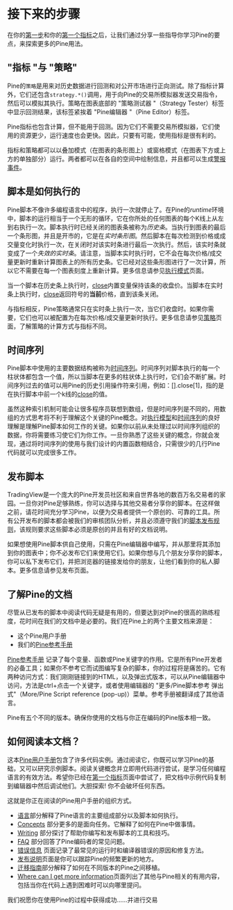 # 接下来的步骤

在你的[第一步](2_Pine-primer/First_steps.md)和你的[第一个指标](2_Pine-primer/First_indicator.md)之后，让我们通过分享一些指导你学习Pine的要点，来探索更多的Pine用法。

## "指标 "与 "策略"

Pine的`策略`是用来对历史数据进行回测和对公开市场进行正向测试。除了指标计算外，它们还包含`strategy.*()`调用，用于向Pine的交易所模拟器发送交易指令，然后可以模拟其执行。策略在图表底部的 "策略测试器 "（Strategy Tester）标签中显示回测结果，该标签紧挨着 "Pine编辑器 "（Pine Editor）标签。

Pine指标也包含计算，但不能用于回测。因为它们不需要交易所模拟器，它们使用的资源更少，运行速度也会更快。因此，只要有可能，使用指标是很有利的。

指标和策略都可以以叠加模式（在图表的条形图上）或窗格模式（在图表下方或上方的单独部分）运行。两者都可以在各自的空间中绘制信息，并且都可以生成[警报事件](https://www.tradingview.com/pine-script-docs/en/v5/concepts/Alerts.html#pagealerts)。

## 脚本是如何执行的

Pine脚本不像许多编程语言中的程序，执行一次就停止了。在Pine的*runtime*环境中，脚本的运行相当于一个无形的循环，它在你所处的任何图表的每个K线上从左到右执行一次。脚本执行时已经关闭的图表条被称为*历史条*。当执行到图表的最后一个条形图，并且是开市的，它是在*实时条形图*。然后脚本在每次检测到价格或成交量变化时执行一次，在关闭时对该实时条进行最后一次执行。然后，该实时条就变成了一个*失效的实时条*。请注意，当脚本实时执行时，它不会在每次价格/成交量更新时重新计算图表上的所有历史条。它已经对这些条形图进行了一次计算，所以它不需要在每一个图表刻度上重新计算。更多信息请参见[执行模式](https://www.tradingview.com/pine-script-docs/en/v5/language/Execution_model.html#pageexecutionmodel)页面。

当一个脚本在历史条上执行时，[close](https://www.tradingview.com/pine-script-reference/v5/#var_close)内置变量保持该条的收盘价。当脚本在实时条上执行时，[close](https://www.tradingview.com/pine-script-reference/v5/#var_close)返回符号的**当前**价格，直到该条关闭。

与指标相反，Pine策略通常只在实时条上执行一次，当它们收盘时。如果你需要，它们也可以被配置为在每次价格/成交量更新时执行。更多信息请参见[策略](https://www.tradingview.com/pine-script-docs/en/v5/concepts/Strategies.html#pagestrategies)页面，了解策略的计算方式与指标不同。

## 时间序列

Pine脚本中使用的主要数据结构被称为[时间序列](https://www.tradingview.com/pine-script-docs/en/v5/language/Time_series.html#pagetimeseries)。时间序列对脚本执行的每一个柱状体都包含一个值，所以当脚本在更多的柱状体上执行时，它们会不断扩展。时间序列过去的值可以用Pine的历史引用操作符来引用，例如：[[]](https://www.tradingview.com/pine-script-reference/v5/#op_[]).close[1]，指的是在执行脚本中前一个k线的[close](https://www.tradingview.com/pine-script-reference/v5/#var_close)的值。

虽然这种索引机制可能会让很多程序员联想到数组，但是时间序列是不同的，用数组的方式思考将不利于理解这个关键的Pine概念。对[执行模型](https://www.tradingview.com/pine-script-docs/en/v5/language/Execution_model.html#pageexecutionmodel)和[时间序列](https://www.tradingview.com/pine-script-docs/en/v5/language/Time_series.html#pagetimeseries)的良好理解是理解Pine脚本如何工作的关键。如果你以前从未处理过以时间序列组织的数据，你将需要练习使它们为你工作。一旦你熟悉了这些关键的概念，你就会发现，通过将时间序列的使用与我们设计的内置函数相结合，只需很少的几行Pine代码就可以完成很多工作。

## 发布脚本

TradingView是一个庞大的Pine开发员社区和来自世界各地的数百万名交易者的家园。一旦你对Pine足够熟练，你可以选择与其他交易者分享你的脚本。在这样做之前，请花时间充分学习Pine，以便为交易者提供一个原创的、可靠的工具。所有公开发布的脚本都会被我们的审核团队分析，并且必须遵守我们的[脚本发布规则](https://www.tradingview.com/house-rules/?solution=43000590599)，该规则要求这些脚本必须是原创的并且有好的文档说明。

如果想使用Pine脚本供自己使用，只需在Pine编辑器中编写，并从那里将其添加到你的图表中；你不必发布它们来使用它们。如果你想与几个朋友分享你的脚本，你可以私下发布它们，并把浏览器的链接发给你的朋友，让他们看到你的私人脚本。更多信息请参见发布页面。

## 了解Pine的文档

尽管从已发布的脚本中阅读代码无疑是有用的，但要达到对Pine的很高的熟练程度，花时间在我们的文档中是必要的。我们在Pine上的两个主要文档来源是：

- 这个Pine用户手册
- 我们的[Pine参考手册](https://www.tradingview.com/pine-script-reference/v5/)

[Pine参考手册](https://www.tradingview.com/pine-script-reference/v5/) 记录了每个变量、函数或Pine关键字的作用。它是所有Pine开发者的必备工具；如果你不参考它而试图编写复杂的脚本，你的过程将是痛苦的。它有两种访问方式：我们刚刚链接到的HTML，以及弹出式版本，可以从Pine编辑器中访问，方法是ctrl+点击一个关键字，或者使用编辑器的 "更多/Pine脚本参考 弹出式"（More/Pine Script reference (pop-up)）菜单。参考手册被翻译成了其他语言。

Pine有五个不同的版本。确保你使用的文档与你正在编码的Pine版本相一致。

## 如何阅读本文档？

这本[Pine用户手册](https://www.tradingview.com/pine-script-docs/en/v5/index.html)包含了许多代码实例。通过阅读它，你既可以学习Pine的基础，又可以研究示例脚本。阅读关键概念并立即用代码进行尝试，是学习任何编程语言的有效方法。希望你已经在[第一个指标](2_Pine-primer/First_indicator.md)页面中尝试了，把文档中示例代码复制到编辑器中然后调试他们。大胆探索! 你不会破坏任何东西。

这就是你正在阅读的Pine用户手册的组织方式。

- [语言](https://www.tradingview.com/pine-script-docs/en/v5/language/index.html#indexlanguage)部分解释了Pine语言的主要组成部分以及脚本如何执行。
- [Concepts](https://www.tradingview.com/pine-script-docs/en/v5/concepts/index.html#indexconcepts) 部分更多的是面向任务。它解释了如何在Pine中做事情。
- [Writing](https://www.tradingview.com/pine-script-docs/en/v5/writing/index.html#indexwriting) 部分探讨了帮助你编写和发布脚本的工具和技巧。
- [FAQ](https://www.tradingview.com/pine-script-docs/en/v5/Faq.html#pagefaq) 部分回答了Pine编码者的常见问题。
- [错误信息](https://www.tradingview.com/pine-script-docs/en/v5/Error_messages.html#pageerrormessages) 页面记录了最常见的运行时和编译器错误的原因和修复方法。
- [发布说明](https://www.tradingview.com/pine-script-docs/en/v5/Release_notes.html#pagereleasenotes)页面是你可以跟踪Pine的频繁更新的地方。
- [迁移指南](https://www.tradingview.com/pine-script-docs/en/v5/migration_guides/index.html#indexmigrationguides)部分解释了如何在不同版本的Pine之间移植。
- [Where can I get more information](https://www.tradingview.com/pine-script-docs/en/v5/Where_can_I_get_more_information.html#pagewherecanigetmoreinformation)页面列出了其他与Pine相关的有用内容，包括当你在代码上遇到困难时可以向哪里提问。

我们祝愿你在使用Pine的过程中获得成功......并进行交易
